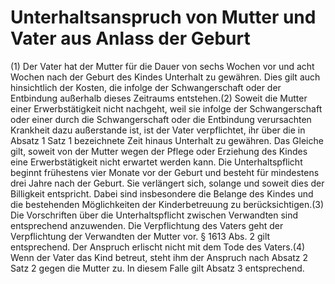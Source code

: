 # Unterhaltsanspruch von Mutter und Vater aus Anlass der Geburt

(1) Der Vater hat der Mutter für die Dauer von sechs Wochen vor und acht Wochen nach der Geburt des Kindes Unterhalt zu gewähren. Dies gilt auch hinsichtlich der Kosten, die infolge der Schwangerschaft oder der Entbindung außerhalb dieses Zeitraums entstehen.(2) Soweit die Mutter einer Erwerbstätigkeit nicht nachgeht, weil sie infolge der Schwangerschaft oder einer durch die Schwangerschaft oder die Entbindung verursachten Krankheit dazu außerstande ist, ist der Vater verpflichtet, ihr über die in Absatz 1 Satz 1 bezeichnete Zeit hinaus Unterhalt zu gewähren. Das Gleiche gilt, soweit von der Mutter wegen der Pflege oder Erziehung des Kindes eine Erwerbstätigkeit nicht erwartet werden kann. Die Unterhaltspflicht beginnt frühestens vier Monate vor der Geburt und besteht für mindestens drei Jahre nach der Geburt. Sie verlängert sich, solange und soweit dies der Billigkeit entspricht. Dabei sind insbesondere die Belange des Kindes und die bestehenden Möglichkeiten der Kinderbetreuung zu berücksichtigen.(3) Die Vorschriften über die Unterhaltspflicht zwischen Verwandten sind entsprechend anzuwenden. Die Verpflichtung des Vaters geht der Verpflichtung der Verwandten der Mutter vor. § 1613 Abs. 2 gilt entsprechend. Der Anspruch erlischt nicht mit dem Tode des Vaters.(4) Wenn der Vater das Kind betreut, steht ihm der Anspruch nach Absatz 2 Satz 2 gegen die Mutter zu. In diesem Falle gilt Absatz 3 entsprechend. 

